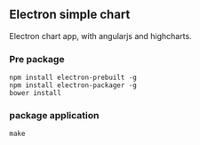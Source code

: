 ## Electron simple chart

Electron chart app, with angularjs and highcharts.

### Pre package

    npm install electron-prebuilt -g
    npm install electron-packager -g
    bower install


### package application

    make
